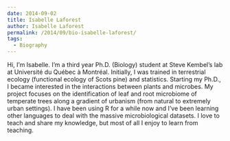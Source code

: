 ```yaml
---
date: 2014-09-02
title: Isabelle Laforest
author: Isabelle Laforest
permalink: /2014/09/bio-isabelle-laforest/
tags:
  - Biography
---
```

Hi, I&#8217;m Isabelle. I&#8217;m a third year Ph.D. (Biology) student at Steve Kembel&#8217;s lab at Université du Québec à Montréal. Initially, I was trained in terrestrial ecology (functional ecology of Scots pine) and statistics. Starting my Ph.D., I became interested in the interactions between plants and microbes. My project focuses on the identification of leaf and root microbiome of temperate trees along a gradient of urbanism (from natural to extremely urban settings). I have been using R for a while now and I&#8217;ve been learning other languages to deal with the massive microbiological datasets. I love to teach and share my knowledge, but most of all I enjoy to learn from teaching.
